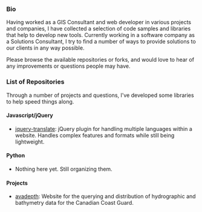 ### Bio

Having worked as a GIS Consultant and web developer in various projects and companies, I have collected a selection of code samples and libraries that help to develop new tools. Currently working in a software company as a Solutions Consultant, I try to find a number of ways to provide solutions to our clients in any way possible.

Please browse the available repositories or forks, and would love to hear of any improvements or questions people may have.

### List of Repositories

Through a number of projects and questions, I've developed some libraries to help speed things along.

#### Javascript/jQuery

- [jquery-translate](https://github.com/wsidl/jQuery-translate): jQuery plugin for handling multiple languages within a website. Handles complex features and formats while still being lightweight.

#### Python

- Nothing here yet. Still organizing them.

#### Projects

- [avadepth](https://github.com/pwgsc/avadepth): Website for the querying and distribution of hydrographic and bathymetry data for the Canadian Coast Guard.
